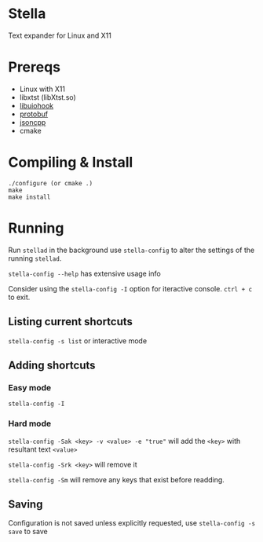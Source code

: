 # Stella
Text expander for Linux and X11

# Prereqs
- Linux with X11
- libxtst (libXtst.so)
- [libuiohook](https://github.com/kwhat/libuiohook)
- [protobuf](https://github.com/google/protobuf)
- [jsoncpp](https://github.com/open-source-parsers/jsoncpp)
- cmake

# Compiling & Install
```
./configure (or cmake .)
make
make install
```

# Running
Run `stellad` in the background use `stella-config` to alter the settings of the running `stellad`.

`stella-config --help` has extensive usage info

Consider using the `stella-config -I` option for iteractive console. `ctrl + c` to exit.

## Listing current shortcuts
`stella-config -s list` or interactive mode

## Adding shortcuts
### Easy mode
`stella-config -I`
### Hard mode
`stella-config -Sak <key> -v <value> -e "true"`
will add the `<key>` with resultant text `<value>`

`stella-config -Srk <key>` will remove it

`stella-config -Sm` will remove any keys that exist before readding.

## Saving
Configuration is not saved unless explicitly requested, use `stella-config -s save` to save

